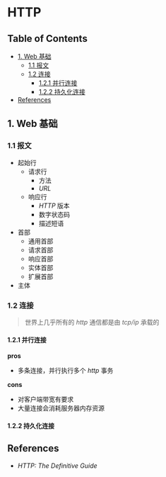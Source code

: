 # HTTP

## Table of Contents
- [1. Web 基础](#1-web-基础)
	- [1.1 报文](#11-报文)
	- [1.2 连接](#12-连接)
		- [1.2.1 并行连接](#121-并行连接)
		- [1.2.2 持久化连接](#122-持久化连接)
- [References](#references)

## 1. Web 基础

### 1.1 报文

- 起始行
  - 请求行
    - 方法
    - *URL*
  - 响应行
    - *HTTP* 版本
    - 数字状态码
    - 描述短语
- 首部
  - 通用首部
  - 请求首部
  - 响应首部
  - 实体首部
  - 扩展首部
- 主体

### 1.2 连接

> 世界上几乎所有的 *http* 通信都是由 *tcp/ip* 承载的

#### 1.2.1 并行连接

**pros**

- 多条连接，并行执行多个 *http* 事务

**cons**

- 对客户端带宽有要求
- 大量连接会消耗服务器内存资源

#### 1.2.2 持久化连接






## References

- *HTTP: The Definitive Guide*

